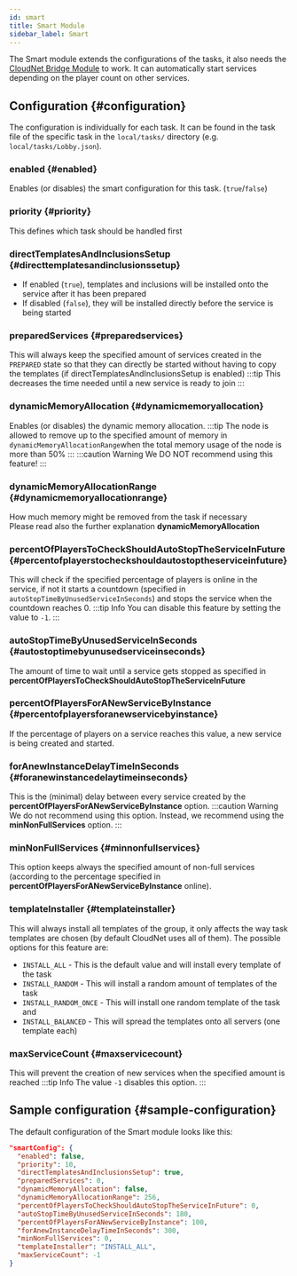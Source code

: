 ```yaml
---
id: smart
title: Smart Module
sidebar_label: Smart
---
```


The Smart module extends the configurations of the tasks, it also needs the [CloudNet Bridge Module](bridge.md) to work.
It can automatically start services depending on the player count on other services.

## Configuration {#configuration}

The configuration is individually for each task. It can be found in the task file of the specific task in the
`local/tasks/` directory (e.g. `local/tasks/Lobby.json`).

### enabled {#enabled}

Enables (or disables) the smart configuration for this task. (`true`/`false`)

### priority {#priority}

This defines which task should be handled first

### directTemplatesAndInclusionsSetup {#directtemplatesandinclusionssetup}

- If enabled (`true`), templates and inclusions will be installed onto the service after it has been prepared
- If disabled (`false`), they will be installed directly before the service is being started

### preparedServices {#preparedservices}

This will always keep the specified amount of services created in the `PREPARED` state so that they can directly be
started without having to copy the templates (if directTemplatesAndInclusionsSetup is enabled)
:::tip
This decreases the time needed until a new service is ready to join
:::

### dynamicMemoryAllocation {#dynamicmemoryallocation}

Enables (or disables) the dynamic memory allocation.
:::tip
The node is allowed to remove up to the specified amount of memory in `dynamicMemoryAllocationRange`when the total
memory usage of the node is more than 50%
:::
:::caution Warning
We DO NOT recommend using this feature!
:::

### dynamicMemoryAllocationRange {#dynamicmemoryallocationrange}

How much memory might be removed from the task if necessary  
Please read also the further explanation **dynamicMemoryAllocation**

### percentOfPlayersToCheckShouldAutoStopTheServiceInFuture {#percentofplayerstocheckshouldautostoptheserviceinfuture}

This will check if the specified percentage of players is online in the service, if not it starts a
countdown (specified in `autoStopTimeByUnusedServiceInSeconds`) and stops the service when the countdown reaches 0.
:::tip Info
You can disable this feature by setting the value to `-1`.
:::

### autoStopTimeByUnusedServiceInSeconds {#autostoptimebyunusedserviceinseconds}

The amount of time to wait until a service gets stopped as specified in **percentOfPlayersToCheckShouldAutoStopTheServiceInFuture**

### percentOfPlayersForANewServiceByInstance {#percentofplayersforanewservicebyinstance}

If the percentage of players on a service reaches this value, a new service is being created and started.

### forAnewInstanceDelayTimeInSeconds {#foranewinstancedelaytimeinseconds}

This is the (minimal) delay between every service created by the **percentOfPlayersForANewServiceByInstance** option.
:::caution Warning
We do not recommend using this option. Instead, we recommend using the **minNonFullServices** option.
:::

### minNonFullServices {#minnonfullservices}

This option keeps always the specified amount of non-full services
(according to the percentage specified in **percentOfPlayersForANewServiceByInstance** online).

### templateInstaller {#templateinstaller}

This will always install all templates of the group, it only affects the way task templates are chosen (by default CloudNet uses all of them).
The possible options for this feature are:

- `INSTALL_ALL` - This is the default value and will install every template of the task
- `INSTALL_RANDOM` - This will install a random amount of templates of the task
- `INSTALL_RANDOM_ONCE` - This will install one random template of the task and
- `INSTALL_BALANCED` - This will spread the templates onto all servers (one template each)

### maxServiceCount {#maxservicecount}

This will prevent the creation of new services when the specified amount is reached
:::tip Info
The value `-1` disables this option.
:::

## Sample configuration {#sample-configuration}

The default configuration of the Smart module looks like this:

```json
"smartConfig": {
  "enabled": false,
  "priority": 10,
  "directTemplatesAndInclusionsSetup": true,
  "preparedServices": 0,
  "dynamicMemoryAllocation": false,
  "dynamicMemoryAllocationRange": 256,
  "percentOfPlayersToCheckShouldAutoStopTheServiceInFuture": 0,
  "autoStopTimeByUnusedServiceInSeconds": 180,
  "percentOfPlayersForANewServiceByInstance": 100,
  "forAnewInstanceDelayTimeInSeconds": 300,
  "minNonFullServices": 0,
  "templateInstaller": "INSTALL_ALL",
  "maxServiceCount": -1
}
```
